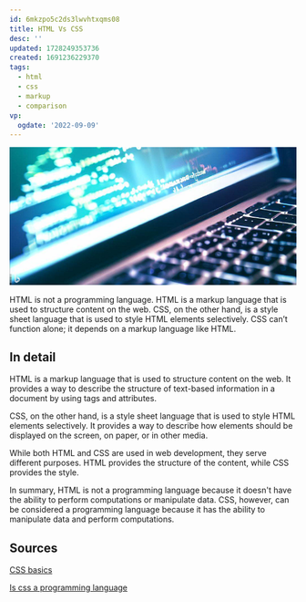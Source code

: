 ```yaml
---
id: 6mkzpo5c2ds3lwvhtxqms08
title: HTML Vs CSS
desc: ''
updated: 1728249353736
created: 1691236229370
tags:
  - html
  - css
  - markup
  - comparison
vp:
  ogdate: '2022-09-09'
---
```

![Image](./assets/images/laptop.png)

HTML is not a programming language. HTML is a markup language that is used to structure content on the web. CSS, on the other hand, is a style sheet language that is used to style HTML elements selectively. CSS can’t function alone; it depends on a markup language like HTML.

## In detail

HTML is a markup language that is used to structure content on the web. It provides a way to describe the structure of text-based information in a document by using tags and attributes.

CSS, on the other hand, is a style sheet language that is used to style HTML elements selectively. It provides a way to describe how elements should be displayed on the screen, on paper, or in other media.

While both HTML and CSS are used in web development, they serve different purposes. HTML provides the structure of the content, while CSS provides the style.

In summary, HTML is not a programming language because it doesn't have the ability to perform computations or manipulate data. CSS, however, can be considered a programming language because it has the ability to manipulate data and perform computations.

## Sources

[CSS basics](https://developer.mozilla.org/en-US/docs/Learn/Getting_started_with_the_web/CSS_basics)

[Is css a programming language](https://www.scaler.com/topics/is-css-a-programming-language/)
